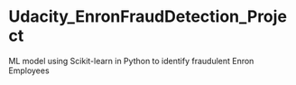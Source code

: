 # Udacity_EnronFraudDetection_Project
ML model using Scikit-learn in Python to identify fraudulent Enron Employees
